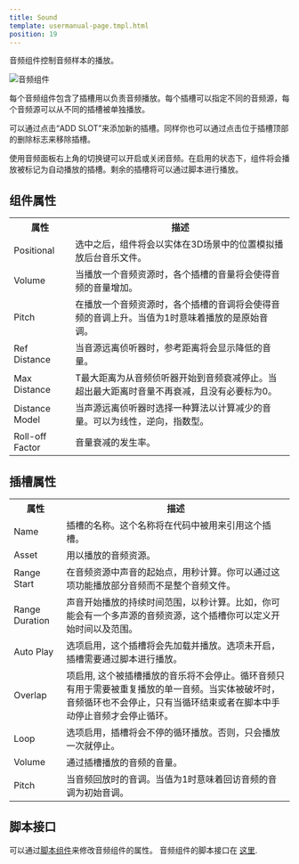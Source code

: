 ```yaml
---
title: Sound
template: usermanual-page.tmpl.html
position: 19
---
```


音频组件控制音频样本的播放。

![音频组件][1]

每个音频组件包含了插槽用以负责音频播放。每个插槽可以指定不同的音频源，每个音频源可以从不同的插槽被单独播放。

可以通过点击“ADD SLOT”来添加新的插槽。同样你也可以通过点击位于插槽顶部的删除标志来移除插槽。

使用音频面板右上角的切换键可以开启或关闭音频。在启用的状态下，组件将会播放被标记为自动播放的插槽。剩余的插槽将可以通过脚本进行播放。

## 组件属性

<table class="table table-striped">
    <col class="property-name"></col>
    <col class="property-description"></col>
    <tr><th>属性</th><th>描述</th></tr>
    <tr><td>Positional</td><td>选中之后，组件将会以实体在3D场景中的位置模拟播放后台音乐文件。</td></tr>
    <tr><td>Volume</td><td>当播放一个音频资源时，各个插槽的音量将会使得音频的音量增加。 </td></tr>
    <tr><td>Pitch</td><td>在播放一个音频资源时，各个插槽的音调将会使得音频的音调上升。当值为1时意味着播放的是原始音调。</td></tr>
    <tr><td>Ref Distance</td><td>当音源远离侦听器时，参考距离将会显示降低的音量。</td></tr>
    <tr><td>Max Distance</td><td>T最大距离为从音频侦听器开始到音频衰减停止。当超出最大距离时音量不再衰减，且没有必要标为0。</td></tr>
    <tr><td>Distance Model</td><td>当声源远离侦听器时选择一种算法以计算减少的音量。可以为线性，逆向，指数型。</td></tr>
    <tr><td>Roll-off Factor</td><td>音量衰减的发生率。</td></tr>
</table>

## 插槽属性

<table class="table table-striped">
    <col class="property-name"></col>
    <col class="property-description"></col>
    <tr><th>属性</th><th>描述</th></tr>
    <tr><td>Name</td><td>插槽的名称。这个名称将在代码中被用来引用这个插槽。</td></tr>
    <tr><td>Asset</td><td>用以播放的音频资源。</td></tr>
    <tr><td>Range Start</td><td>在音频资源中声音的起始点，用秒计算。你可以通过这项功能播放部分音频而不是整个音频文件。</td></tr>
    <tr><td>Range Duration</td><td>声音开始播放的持续时间范围，以秒计算。比如，你可能会有一个多声源的音频资源，这个插槽你可以定义开始时间以及范围。</td></tr>
    <tr><td>Auto Play</td><td>选项启用，这个插槽将会先加载并播放。选项未开启，插槽需要通过脚本进行播放。</td></tr>
    <tr><td>Overlap</td><td>项启用, 这个被插槽播放的音乐将不会停止。循环音频只有用于需要被重复播放的单一音频。当实体被破坏时，音频循环也不会停止，只有当循环结束或者在脚本中手动停止音频才会停止循环。</td></tr>
    <tr><td>Loop</td><td>选项启用，插槽将会不停的循环播放。否则，只会播放一次就停止。</td></tr>
    <tr><td>Volume</td><td>通过插槽播放的音频的音量。</td></tr>
    <tr><td>Pitch</td><td>当音频回放时的音调。当值为1时意味着回访音频的音调为初始音调。</td></tr>
</table>

## 脚本接口

可以通过[脚本组件][2]来修改音频组件的属性。 音频组件的脚本接口在 [这里][3].

[1]: /images/user-manual/scenes/components/component-sound.png
[2]: /user-manual/packs/components/script
[3]: /engine/api/stable/symbols/pc.SoundComponent.html

